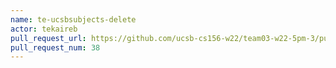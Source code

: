 ```yaml
---
name: te-ucsbsubjects-delete
actor: tekaireb
pull_request_url: https://github.com/ucsb-cs156-w22/team03-w22-5pm-3/pull/38
pull_request_num: 38
---
```

